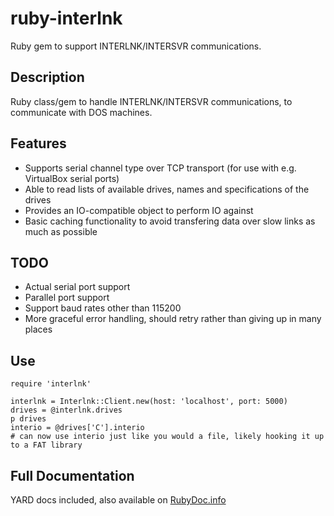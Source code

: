 # ruby-interlnk
Ruby gem to support INTERLNK/INTERSVR communications.

## Description

Ruby class/gem to handle INTERLNK/INTERSVR communications, to communicate with DOS machines.

## Features
 * Supports serial channel type over TCP transport (for use with e.g. VirtualBox serial ports)
 * Able to read lists of available drives, names and specifications of the drives
 * Provides an IO-compatible object to perform IO against
 * Basic caching functionality to avoid transfering data over slow links as much as possible

## TODO
 * Actual serial port support
 * Parallel port support
 * Support baud rates other than 115200
 * More graceful error handling, should retry rather than giving up in many places


## Use
    require 'interlnk'
    
    interlnk = Interlnk::Client.new(host: 'localhost', port: 5000)
    drives = @interlnk.drives
    p drives
    interio = @drives['C'].interio
    # can now use interio just like you would a file, likely hooking it up to a FAT library


## Full Documentation
YARD docs included, also available on [RubyDoc.info](https://www.rubydoc.info/github/sarahemm/ruby-interlnk/master)
